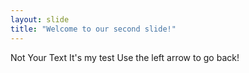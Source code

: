 ```yaml
---
layout: slide
title: "Welcome to our second slide!"
---
```

Not Your Text It's my test
Use the left arrow to go back!